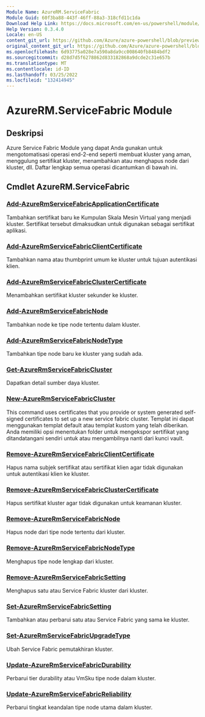```yaml
---
Module Name: AzureRM.ServiceFabric
Module Guid: 60f3ba88-443f-46ff-88a3-318cfd11c1da
Download Help Link: https://docs.microsoft.com/en-us/powershell/module/azurerm.servicefabric
Help Version: 0.3.4.0
Locale: en-US
content_git_url: https://github.com/Azure/azure-powershell/blob/preview/src/ResourceManager/ServiceFabric/Commands.ServiceFabric/help/AzureRM.ServiceFabric.md
original_content_git_url: https://github.com/Azure/azure-powershell/blob/preview/src/ResourceManager/ServiceFabric/Commands.ServiceFabric/help/AzureRM.ServiceFabric.md
ms.openlocfilehash: 6d93775a028e7a590a8da9cc008640fb8484bdf2
ms.sourcegitcommit: d28d7d5f6278862d833182868a9dcde2c31e657b
ms.translationtype: MT
ms.contentlocale: id-ID
ms.lasthandoff: 03/25/2022
ms.locfileid: "132414945"
---
```

# AzureRM.ServiceFabric Module
## Deskripsi
Azure Service Fabric Module yang dapat Anda gunakan untuk mengotomatisasi operasi end-2-end seperti membuat kluster yang aman, menggulung sertifikat kluster, menambahkan atau menghapus node dari kluster, dll. Daftar lengkap semua operasi dicantumkan di bawah ini.

## Cmdlet AzureRM.ServiceFabric
### [Add-AzureRmServiceFabricApplicationCertificate](Add-AzureRmServiceFabricApplicationCertificate.md)
Tambahkan sertifikat baru ke Kumpulan Skala Mesin Virtual yang menjadi kluster. Sertifikat tersebut dimaksudkan untuk digunakan sebagai sertifikat aplikasi.

### [Add-AzureRmServiceFabricClientCertificate](Add-AzureRmServiceFabricClientCertificate.md)
Tambahkan nama atau thumbprint umum ke kluster untuk tujuan autentikasi klien.

### [Add-AzureRmServiceFabricClusterCertificate](Add-AzureRmServiceFabricClusterCertificate.md)
Menambahkan sertifikat kluster sekunder ke kluster.

### [Add-AzureRmServiceFabricNode](Add-AzureRmServiceFabricNode.md)
Tambahkan node ke tipe node tertentu dalam kluster.

### [Add-AzureRmServiceFabricNodeType](Add-AzureRmServiceFabricNodeType.md)
Tambahkan tipe node baru ke kluster yang sudah ada.

### [Get-AzureRmServiceFabricCluster](Get-AzureRmServiceFabricCluster.md)
Dapatkan detail sumber daya kluster.

### [New-AzureRmServiceFabricCluster](New-AzureRmServiceFabricCluster.md)
This command uses certificates that you provide or system generated self-signed certificates to set up a new service fabric cluster. Templat ini dapat menggunakan templat default atau templat kustom yang telah diberikan. Anda memiliki opsi menentukan folder untuk mengekspor sertifikat yang ditandatangani sendiri untuk atau mengambilnya nanti dari kunci vault. 

### [Remove-AzureRmServiceFabricClientCertificate](Remove-AzureRmServiceFabricClientCertificate.md)
Hapus nama subjek sertifikat atau sertifikat klien agar tidak digunakan untuk autentikasi klien ke kluster.

### [Remove-AzureRmServiceFabricClusterCertificate](Remove-AzureRmServiceFabricClusterCertificate.md)
Hapus sertifikat kluster agar tidak digunakan untuk keamanan kluster.

### [Remove-AzureRmServiceFabricNode](Remove-AzureRmServiceFabricNode.md)
Hapus node dari tipe node tertentu dari kluster.

### [Remove-AzureRmServiceFabricNodeType](Remove-AzureRmServiceFabricNodeType.md)
Menghapus tipe node lengkap dari kluster.

### [Remove-AzureRmServiceFabricSetting](Remove-AzureRmServiceFabricSetting.md)
Menghapus satu atau Service Fabric kluster dari kluster.

### [Set-AzureRmServiceFabricSetting](Set-AzureRmServiceFabricSetting.md)
Tambahkan atau perbarui satu atau Service Fabric yang sama ke kluster.

### [Set-AzureRmServiceFabricUpgradeType](Set-AzureRmServiceFabricUpgradeType.md)
Ubah Service Fabric pemutakhiran kluster.

### [Update-AzureRmServiceFabricDurability](Update-AzureRmServiceFabricDurability.md)
Perbarui tier durability atau VmSku tipe node dalam kluster.

### [Update-AzureRmServiceFabricReliability](Update-AzureRmServiceFabricReliability.md)
Perbarui tingkat keandalan tipe node utama dalam kluster.

